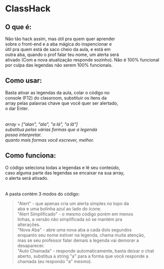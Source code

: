 # ClassHack

###

## O que é:

Não tão hack assim, mas útil pra quem quer aprender <br>
sobre o front-end e a aba mágica do inspencionar e <br>
útil pra quem está de saco cheio da aula, e está em <br>
outra aba, quando o prof falar teu nome, um alerta será <br>
ativado (Com a nova atualização responde sozinho).
Não é 100% funcional por culpa das legendas não serem 100%
funcionais.

###

## Como usar:

Basta ativar as legendas da aula, colar o código no  <br>
console (F12) do classroom, substituir os itens da <br>
array pelas palavras chave que você quer ser alertado, <br>
o dar Enter. <br>
 <br> <br>
*array = ["alan", "ala", "a lá", "a lã"] <br>
substitua pelas várias formas que a legenda <br>
possa interpretar. <br>
quanto mais formas você escrever, melhor.* <br>

###

## Como funciona:

O código seleciona todas a legendas e lê seu conteúdo, <br>
caso alguma parte das legendas se encaixar na sua array, <br>
o alerta será ativado. <br>
 <br> <br>
A pasta contém 3 modos do código:  <br>
> "Alert" - que apenas cria um alerta simples no topo da  <br>
aba e uma bolinha azul ao lado do ícone. <br>
> "Alert Simplificado" - o mesmo código porém em menos  <br>
linhas, a versão não simplificada só se mantém pra <br>
alterações. <br>
> "Nova Aba" - abre uma nova aba a cada dois segundos <br>
enquanto seu nome estiver na legenda, chama muita atenção, <br>
mas se seu professor falar demais a legenda vai demorar a  <br>
desaparecer. <br>
> "Auto Chamada" - responde automaticamente, basta deixar o chat <br>
aberto, substitua a string "a" para a forma que você responde a <br>
chamada (eu respondo "a" mesmo).  <br>
